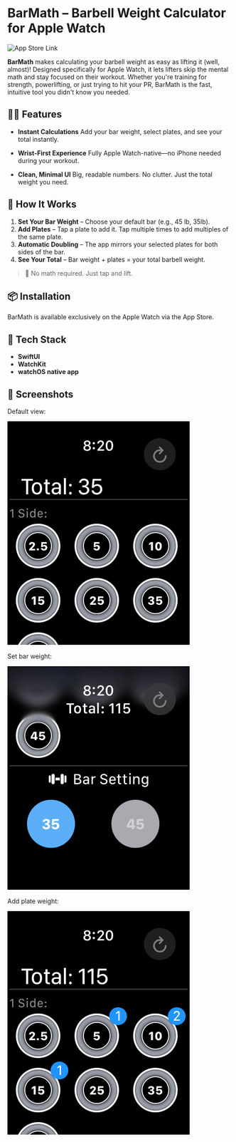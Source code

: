 # BarMath – Barbell Weight Calculator for Apple Watch

![App Store Link](https://apps.apple.com/us/app/barmath/id6737529139)

**BarMath** makes calculating your barbell weight as easy as lifting it (well, almost)! Designed specifically for Apple Watch, it lets lifters skip the mental math and stay focused on their workout. Whether you're training for strength, powerlifting, or just trying to hit your PR, BarMath is the fast, intuitive tool you didn't know you needed.

## 🏋️‍♂️ Features

* **Instant Calculations**
  Add your bar weight, select plates, and see your total instantly.

* **Wrist-First Experience**
  Fully Apple Watch-native—no iPhone needed during your workout.

* **Clean, Minimal UI**
  Big, readable numbers. No clutter. Just the total weight you need.

## 📲 How It Works

1. **Set Your Bar Weight** – Choose your default bar (e.g., 45 lb, 35lb).
2. **Add Plates** – Tap a plate to add it. Tap multiple times to add multiples of the same plate.
3. **Automatic Doubling** – The app mirrors your selected plates for both sides of the bar.
4. **See Your Total** – Bar weight + plates = your total barbell weight.

> 🧠 No math required. Just tap and lift.

## 📦 Installation

BarMath is available exclusively on the Apple Watch via the App Store.

## 🧰 Tech Stack

* **SwiftUI**
* **WatchKit**
* **watchOS native app**

## 📸 Screenshots
Default view:

![BarMath Screenshot](images/Default.png)

Set bar weight:

![BarMath Screenshot](images/barset.png)

Add plate weight:

![BarMath Screenshot](images/badge.png)









